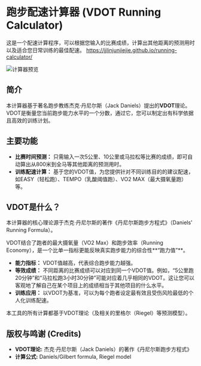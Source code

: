 # 跑步配速计算器 (VDOT Running Calculator)

这是一个配速计算程序，可以根据您输入的比赛成绩，计算出其他距离的预测用时以及适合您日常训练的最佳配速。
https://jjlinjunjiejie.github.io/running-calculator/

![计算器预览](https://imgur.com/gallery/run-FIuPRxY)


## 简介

本计算器基于著名跑步教练杰克·丹尼尔斯（Jack Daniels）提出的**VDOT**理论。VDOT是衡量您当前跑步能力水平的一个分数，通过它，您可以制定出有科学依据且高效的训练计划。


## 主要功能

- **比赛时间预测：** 只需输入一次5公里、10公里或马拉松等比赛的成绩，即可自动算出从800米到全马等其他距离的预测用时。
- **训练配速计算：** 基于您的VDOT值，为您提供针对不同训练目的的建议配速，如EASY（轻松跑）、TEMPO（乳酸阈值跑）、VO2 MAX（最大摄氧量跑）等。

## VDOT是什么？

本计算器的核心理论源于杰克·丹尼尔斯的著作《丹尼尔斯跑步方程式》（Daniels' Running Formula）。

VDOT结合了跑者的最大摄氧量（VO2 Max）和跑步效率（Running Economy），是一个比单一指标更能反映真实跑步能力的综合性**“跑力值”**。

- **能力指标：** VDOT值越高，代表综合跑步能力越强。
- **等效成绩：** 不同距离的比赛成绩可以对应到同一个VDOT值。例如，“5公里跑20分钟”和“马拉松跑3小时30分钟”可能对应着几乎相同的VDOT。这让您可以客观地了解自己在某个项目上的成绩相当于其他项目的什么水平。
- **训练应用：** 以VDOT为基准，可以为每个跑者设定最有效且受伤风险最低的个人化训练配速。

本工具的所有计算都基于VDOT理论（及相关的里格尔（Riegel）等预测模型）。


## 版权与鸣谢 (Credits)

- **VDOT理论:** 杰克·丹尼尔斯（Jack Daniels）的著作《丹尼尔斯跑步方程式》
- **计算公式:** Daniels/Gilbert formula, Riegel model
